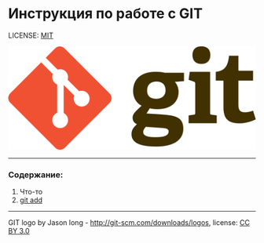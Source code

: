 # Инструкция по работе с GIT

LICENSE: [MIT](license.md/)

![](./assets/1280px-Git-logo.svg.png)

---

### Содержание:
1. Что-то
2. [git add](./add.md)

---

GIT logo by Jason long - http://git-scm.com/downloads/logos, license: [CC BY 3.0](https://creativecommons.org/licenses/by/3.0/)
